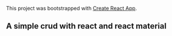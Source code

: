 This project was bootstrapped with [Create React App](https://github.com/facebookincubator/create-react-app).



<!-- ## Table of Contents -->

<!-- - [Start](#updating-to-new-releases) -->
<!-- - [Sending Feedback](#sending-feedback)
- [Folder Structure](#folder-structure)
- [Available Scripts](#available-scripts)
  - [npm start](#npm-start)
  - [npm test](#npm-test)
  - [npm run build](#npm-run-build)
  - [npm run eject](#npm-run-eject) -->


## A simple crud with react and react material